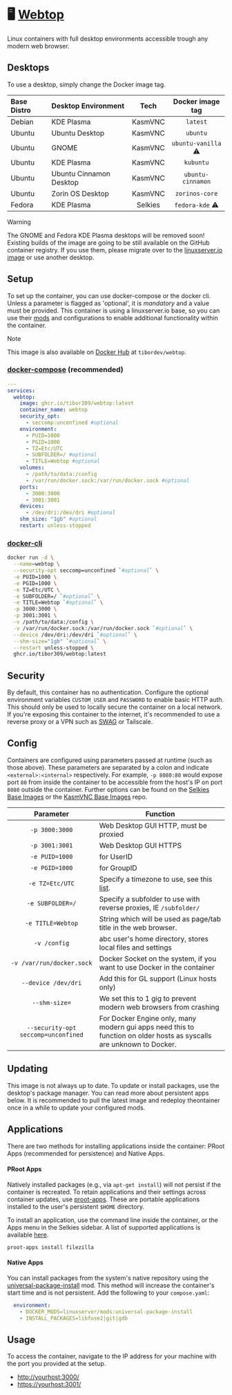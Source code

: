 # 🖥️ [Webtop](https://github.com/tibor309/webtop)

Linux containers with full desktop environments accessible trough any modern web browser.

## Desktops

To use a desktop, simply change the Docker image tag.

| Base Distro | Desktop Environment | Tech | Docker image tag |
| :--- | :--- | :---: | :---: |
| Debian | KDE Plasma | KasmVNC | `latest` |
| Ubuntu | Ubuntu Desktop | KasmVNC | `ubuntu` |
| Ubuntu | GNOME | KasmVNC | `ubuntu-vanilla` ⚠ |
| Ubuntu | KDE Plasma | KasmVNC | `kubuntu` |
| Ubuntu | Ubuntu Cinnamon Desktop | KasmVNC | `ubuntu-cinnamon` |
| Ubuntu | Zorin OS Desktop | KasmVNC | `zorinos-core` |
| Fedora | KDE Plasma | Selkies | `fedora-kde` ⚠ |

> [!WARNING]
> The GNOME and Fedora KDE Plasma desktops will be removed soon! Existing builds of the image are going to be still available on the GitHub container registry. If you use them, please migrate over to the [linuxserver.io image](https://github.com/linuxserver/proot-apps?tab=readme-ov-file#supported-apps) or use another desktop.

## Setup
To set up the container, you can use docker-compose or the docker cli. Unless a parameter is flagged as 'optional', it is *mandatory* and a value must be provided. This container is using a linuxserver.io base, so you can use their [mods](https://github.com/linuxserver/docker-mods) and configurations to enable additional functionality within the container.

> [!NOTE]
> This image is also available on [Docker Hub](https://hub.docker.com/r/tibordev/webtop) at `tibordev/webtop`.

### [docker-compose](https://docs.linuxserver.io/general/docker-compose) (recommended)

```yaml
---
services:
  webtop:
    image: ghcr.io/tibor309/webtop:latest
    container_name: webtop
    security_opt:
      - seccomp:unconfined #optional
    environment:
      - PUID=1000
      - PGID=1000
      - TZ=Etc/UTC
      - SUBFOLDER=/ #optional
      - TITLE=Webtop #optional
    volumes:
      - /path/to/data:/config
      - /var/run/docker.sock:/var/run/docker.sock #optional
    ports:
      - 3000:3000
      - 3001:3001
    devices:
      - /dev/dri:/dev/dri #optional
    shm_size: "1gb" #optional
    restart: unless-stopped
```

### [docker-cli](https://docs.docker.com/engine/reference/commandline/cli/)

```bash
docker run -d \
  --name=webtop \
  --security-opt seccomp=unconfined `#optional` \
  -e PUID=1000 \
  -e PGID=1000 \
  -e TZ=Etc/UTC \
  -e SUBFOLDER=/ `#optional` \
  -e TITLE=Webtop `#optional` \
  -p 3000:3000 \
  -p 3001:3001 \
  -v /path/to/data:/config \
  -v /var/run/docker.sock:/var/run/docker.sock `#optional` \
  --device /dev/dri:/dev/dri `#optional` \
  --shm-size="1gb" `#optional` \
  --restart unless-stopped \
  ghcr.io/tibor309/webtop:latest
```

## Security

By default, this container has no authentication. Configure the optional environment variables `CUSTOM_USER` and `PASSWORD` to enable basic HTTP auth. This should only be used to locally secure the container on a local network. If you're exposing this container to the internet, it's recommended to use a reverse proxy or a VPN such as [SWAG](https://github.com/linuxserver/docker-swag) or Tailscale.

## Config

Containers are configured using parameters passed at runtime (such as those above). These parameters are separated by a colon and indicate `<external>:<internal>` respectively. For example, `-p 8080:80` would expose port `80` from inside the container to be accessible from the host's IP on port `8080` outside the container. Further options can be found on the [Selkies Base Images](https://github.com/linuxserver/docker-baseimage-selkies#options) or the [KasmVNC Base Images](https://github.com/linuxserver/docker-baseimage-kasmvnc#options) repo.


| Parameter | Function |
| :----: | --- |
| `-p 3000:3000` | Web Desktop GUI HTTP, must be proxied |
| `-p 3001:3001` | Web Desktop GUI HTTPS |
| `-e PUID=1000` | for UserID |
| `-e PGID=1000` | for GroupID |
| `-e TZ=Etc/UTC` | Specify a timezone to use, see this [list](https://en.wikipedia.org/wiki/List_of_tz_database_time_zones#List). |
| `-e SUBFOLDER=/` | Specify a subfolder to use with reverse proxies, IE `/subfolder/` |
| `-e TITLE=Webtop` | String which will be used as page/tab title in the web browser. |
| `-v /config` | abc user's home directory, stores local files and settings |
| `-v /var/run/docker.sock` | Docker Socket on the system, if you want to use Docker in the container |
| `--device /dev/dri` | Add this for GL support (Linux hosts only) |
| `--shm-size=` | We set this to 1 gig to prevent modern web browsers from crashing |
| `--security-opt seccomp=unconfined` | For Docker Engine only, many modern gui apps need this to function on older hosts as syscalls are unknown to Docker. |

## Updating

This image is not always up to date. To update or install packages, use the desktop's package manager. You can read more about persistent apps below. It is recommended to pull the latest image and redeploy theontainer once in a while to update your configured mods.

## Applications

There are two methods for installing applications inside the container: PRoot Apps (recommended for persistence) and Native Apps.

#### PRoot Apps

Natively installed packages (e.g., via `apt-get install`) will not persist if the container is recreated. To retain applications and their settings across container updates, use [proot-apps](https://github.com/linuxserver/proot-apps). These are portable applications installed to the user's persistent `$HOME` directory.

To install an application, use the command line inside the container, or the Apps menu in the Selkies sidebar. A list of supported applications is available [here](https://github.com/linuxserver/proot-apps?tab=readme-ov-file#supported-apps).

```
proot-apps install filezilla
```

#### Native Apps

You can install packages from the system's native repository using the [universal-package-install](https://github.com/linuxserver/docker-mods/tree/universal-package-install) mod. This method will increase the container's start time and is not persistent. Add the following to your `compose.yaml`:

```yaml
  environment:
    - DOCKER_MODS=linuxserver/mods:universal-package-install
    - INSTALL_PACKAGES=libfuse2|git|gdb
```

## Usage

To access the container, navigate to the IP address for your machine with the port you provided at the setup.

* [http://yourhost:3000/](https://www.youtube.com/watch?v=dQw4w9WgXcQ)
* [https://yourhost:3001/](https://www.youtube.com/watch?v=dQw4w9WgXcQ)
